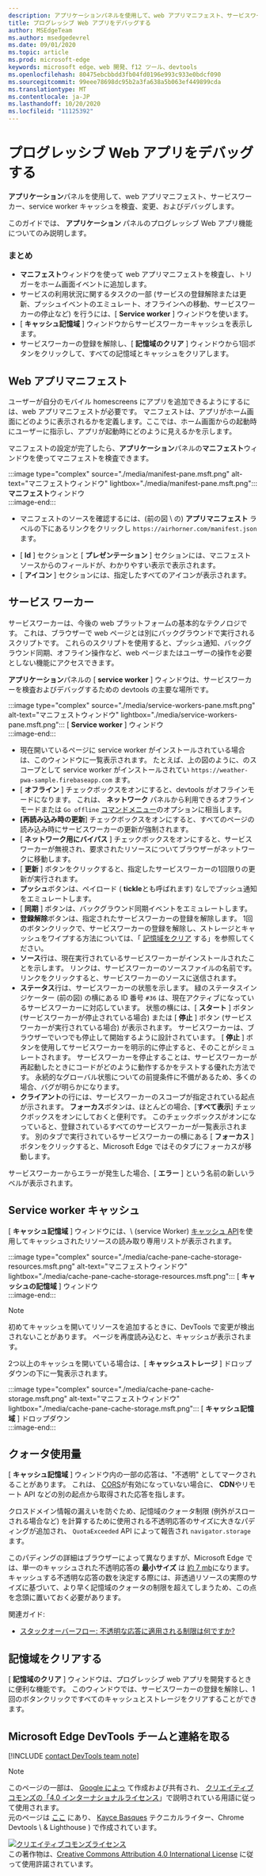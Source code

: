 ```yaml
---
description: アプリケーションパネルを使用して、web アプリマニフェスト、サービスワーカー、service worker キャッシュを検査、変更、およびデバッグします。
title: プログレッシブ Web アプリをデバッグする
author: MSEdgeTeam
ms.author: msedgedevrel
ms.date: 09/01/2020
ms.topic: article
ms.prod: microsoft-edge
keywords: microsoft edge、web 開発、f12 ツール、devtools
ms.openlocfilehash: 80475ebcbbdd3fb04fd0196e993c933e0bdcf090
ms.sourcegitcommit: 99eee78698dc95b2a3fa638a5b063ef449899cda
ms.translationtype: MT
ms.contentlocale: ja-JP
ms.lasthandoff: 10/20/2020
ms.locfileid: "11125392"
---
```

<!-- Copyright Kayce Basques 

   Licensed under the Apache License, Version 2.0 (the "License");
   you may not use this file except in compliance with the License.
   You may obtain a copy of the License at

       https://www.apache.org/licenses/LICENSE-2.0

   Unless required by applicable law or agreed to in writing, software
   distributed under the License is distributed on an "AS IS" BASIS,
   WITHOUT WARRANTIES OR CONDITIONS OF ANY KIND, either express or implied.
   See the License for the specific language governing permissions and
   limitations under the License.  -->  

# プログレッシブ Web アプリをデバッグする  

**アプリケーション**パネルを使用して、web アプリマニフェスト、サービスワーカー、service worker キャッシュを検査、変更、およびデバッグします。  

<!--Related Guides:  

*   [Progressive Web Apps](/web/progressive-web-apps)  -->

<!--TODO:  Link web "Progressive Web Apps" section when available. -->

このガイドでは、 **アプリケーション** パネルのプログレッシブ Web アプリ機能についてのみ説明します。  <!--If you're looking for help on the other panes, check out the last section of this guide, [Other Application panel guides](#other-application-panel-guides).  -->

<!--TODO:  Link to sections when available. -->

### まとめ  

*   **マニフェスト**ウィンドウを使って web アプリマニフェストを検査し、トリガーをホーム画面イベントに追加します。  
*   サービスの利用状況に関するタスクの一部 (サービスの登録解除または更新、プッシュイベントのエミュレート、オフラインへの移動、サービスワーカーの停止など) を行うには、[ **Service worker** ] ウィンドウを使います。  
*   [ **キャッシュ記憶域** ] ウィンドウからサービスワーカーキャッシュを表示します。  
*   サービスワーカーの登録を解除し、[ **記憶域のクリア** ] ウィンドウから1回ボタンをクリックして、すべての記憶域とキャッシュをクリアします。  
    
## Web アプリマニフェスト  

ユーザーが自分のモバイル homescreens にアプリを追加できるようにするには、web アプリマニフェストが必要です。  マニフェストは、アプリがホーム画面にどのように表示されるかを定義します。ここでは、ホーム画面からの起動時にユーザーに指示し、アプリが起動時にどのように見えるかを示します。  

<!--Related Guides:  

*   [Improve user experiences with a Web App Manifest](/web/fundamentals/web-app-manifest)  
*   [Using App Install Banners](/web/fundamentals/app-install-banners)  -->

<!--TODO:  Link to sections when available. -->

マニフェストの設定が完了したら、**アプリケーション**パネルの**マニフェスト**ウィンドウを使ってマニフェストを検査できます。  

:::image type="complex" source="./media/manifest-pane.msft.png" alt-text="マニフェストウィンドウ" lightbox="./media/manifest-pane.msft.png":::
   **マニフェスト**ウィンドウ  
:::image-end:::  

*   マニフェストのソースを確認するには、(前の図 \ の) **アプリマニフェスト** ラベルの下にあるリンクをクリックし `https://airhorner.com/manifest.json` ます。  
<!-- *   Press the **Add to homescreen** button to simulate an Add to Homescreen event.  Check out the next section for more information.  -->  
*   [ **Id** ] セクションと [ **プレゼンテーション** ] セクションには、マニフェストソースからのフィールドが、わかりやすい表示で表示されます。  
*   [ **アイコン** ] セクションには、指定したすべてのアイコンが表示されます。  
    
<!--### Simulate Add to Homescreen events  -->

<!--A web app can only be added to a homescreen when the site is visited at least twice, with at least five minutes between visits.  While developing or debugging your Add to Homescreen workflow, this criteria can be inconvenient.  
The **Add to homescreen** button on the **App Manifest** pane lets you simulate Add to Homescreen events whenever you want.  -->

<!--You can test out this feature with the [Microsoft I/O 2016 progressive web app](https://events.alpahabet.com/io2016/), which has proper support for Add to Homescreen.  Clicking on **Add to Homescreen** while the app is open prompts Microsoft Edge to display the "add this site to your shelf" banner, which is the desktop equivalent of the "add to homescreen" banner for mobile devices.  -->

<!--  
:::image type="complex" source="./media/io.msft.png" alt-text="マニフェストウィンドウ" lightbox="./media/io.msft.png":::
   Add to desktop shelf  
:::image-end:::
-->  

<!--
> [!Tip]
> Keep the **Console** drawer open while simulating Add to Homescreen events.  The Console tells you if your manifest has any issues and logs other information about the Add to Homescreen lifecycle.  -->

<!--The **Add to Homescreen** feature cannot yet simulate the workflow for mobile devices.  Notice how the "add to shelf" prompt was triggered in the screenshot above, even though DevTools is in Device Mode.  However, if you can successfully add your app to your desktop shelf, then it'll work for mobile, too.  -->

<!-- TODO: Rework content after sample app is created. -->

<!--If you want to test out the genuine mobile experience, you can connect a real mobile device to DevTools via **remote debugging**, and then click the **Add to Homescreen** button \(on DevTools\) to trigger the "add to homescreen" prompt on the connected mobile device.  -->

<!--TODO:  Link Debug "remote debugging" sections when available. -->

## サービス ワーカー  

サービスワーカーは、今後の web プラットフォームの基本的なテクノロジです。  これは、ブラウザーで web ページとは別にバックグラウンドで実行されるスクリプトです。  これらのスクリプトを使用すると、プッシュ通知、バックグラウンド同期、オフライン操作など、web ページまたはユーザーの操作を必要としない機能にアクセスできます。  

<!--Related Guides:  

*   [Intro to Service Workers](/web/fundamentals/primers/service-worker)  
*   [Push Notifications: Timely, Relevant, and Precise](/web/fundamentals/push-notifications)  -->  
    
<!--TODO:  Link to sections when available. -->  

**アプリケーション**パネルの [ **service worker** ] ウィンドウは、サービスワーカーを検査およびデバッグするための devtools の主要な場所です。  

:::image type="complex" source="./media/service-workers-pane.msft.png" alt-text="マニフェストウィンドウ" lightbox="./media/service-workers-pane.msft.png":::
   [ **Service worker** ] ウィンドウ  
:::image-end:::  

*   現在開いているページに service worker がインストールされている場合は、このウィンドウに一覧表示されます。  たとえば、上の図のように、のスコープとして service worker がインストールされてい `https://weather-pwa-sample.firebaseapp.com` ます。  
*   [ **オフライン** ] チェックボックスをオンにすると、devtools がオフラインモードになります。  これは、 **ネットワーク** パネルから利用できるオフラインモードまたは `Go offline` [コマンドメニュー][DevtoolsCommandMenuIndex]のオプションに相当します。  
*   **[再読み込み時の更新**] チェックボックスをオンにすると、すべてのページの読み込み時にサービスワーカーの更新が強制されます。  
*   [ **ネットワーク用にバイパス** ] チェックボックスをオンにすると、サービスワーカーが無視され、要求されたリソースについてブラウザーがネットワークに移動します。  
*   [ **更新** ] ボタンをクリックすると、指定したサービスワーカーの1回限りの更新が実行されます。  
*   **プッシュ**ボタンは、ペイロード ( **tickle**とも呼ばれます) なしでプッシュ通知をエミュレートします。  
*   [ **同期** ] ボタンは、バックグラウンド同期イベントをエミュレートします。  
*   **登録解除**ボタンは、指定されたサービスワーカーの登録を解除します。  1回のボタンクリックで、サービスワーカーの登録を解除し、ストレージとキャッシュをワイプする方法については、「 [記憶域をクリア](#clear-storage) する」を参照してください。  
*   **ソース**行は、現在実行されているサービスワーカーがインストールされたことを示します。  リンクは、サービスワーカーのソースファイルの名前です。  リンクをクリックすると、サービスワーカーのソースに送信されます。  
*   **ステータス**行は、サービスワーカーの状態を示します。  緑のステータスインジケーター (前の図) の横にある ID 番号 `#36` は、現在アクティブになっているサービスワーカーに対応しています。  状態の横には、[ **スタート** ] ボタン (サービスワーカーが停止されている場合) または [ **停止** ] ボタン (サービスワーカーが実行されている場合) が表示されます。  サービスワーカーは、ブラウザーでいつでも停止して開始するように設計されています。  [ **停止** ] ボタンを使用してサービスワーカーを明示的に停止すると、そのことがシミュレートされます。  サービスワーカーを停止することは、サービスワーカーが再起動したときにコードがどのように動作するかをテストする優れた方法です。  永続的なグローバル状態についての前提条件に不備があるため、多くの場合、バグが明らかになります。  
*   **クライアント**の行には、サービスワーカーのスコープが指定されている起点が示されます。  **フォーカス**ボタンは、ほとんどの場合、[**すべて表示**] チェックボックスをオンにしておくと便利です。  このチェックボックスがオンになっていると、登録されているすべてのサービスワーカーが一覧表示されます。  別のタブで実行されているサービスワーカーの横にある [ **フォーカス** ] ボタンをクリックすると、Microsoft Edge ではそのタブにフォーカスが移動します。  
    
サービスワーカーからエラーが発生した場合、[ **エラー** ] という名前の新しいラベルが表示されます。  

<!--  
:::image type="complex" source="./media/sw-error.msft.png" alt-text="マニフェストウィンドウ" lightbox="./media/sw-error.msft.png":::
   Service worker with errors  
:::image-end:::
-->  

<!--TODO:  Capture Service Worker Errors sample when available. -->
<!--TODO:  Link Web "How tickle works" sections when available. -->

## Service worker キャッシュ  

[ **キャッシュ記憶域** ] ウィンドウには、\ (service Worker) [キャッシュ API][MDNWebCacheAPI]を使用してキャッシュされたリソースの読み取り専用リストが表示されます。  

:::image type="complex" source="./media/cache-pane-cache-storage-resources.msft.png" alt-text="マニフェストウィンドウ" lightbox="./media/cache-pane-cache-storage-resources.msft.png":::
   [ **キャッシュの記憶域** ] ウィンドウ  
:::image-end:::  

> [!NOTE]
> 初めてキャッシュを開いてリソースを追加するときに、DevTools で変更が検出されないことがあります。  ページを再度読み込むと、キャッシュが表示されます。  

2つ以上のキャッシュを開いている場合は、[ **キャッシュストレージ** ] ドロップダウンの下に一覧表示されます。  

:::image type="complex" source="./media/cache-pane-cache-storage.msft.png" alt-text="マニフェストウィンドウ" lightbox="./media/cache-pane-cache-storage.msft.png":::
   [ **キャッシュ記憶域** ] ドロップダウン  
:::image-end:::  

## クォータ使用量  

[ **キャッシュ記憶域** ] ウィンドウ内の一部の応答は、"不透明" としてマークされることがあります。  これは、 [CORS][FetchHttpCorsProtocol]が有効になっていない場合に、 **CDN**やリモート API などの別の起点から取得された応答を指します。  

<!--TODO:  Link Web "CDN" section when available. -->  
<!--TODO:  Link Web "opaque" section when available. -->

クロスドメイン情報の漏えいを防ぐため、記憶域のクォータ制限 (例外がスローされる場合など) を計算するために使用される不透明応答のサイズに大きなパディングが追加され、 `QuotaExceeded` API によって報告され `navigator.storage` ます。  

<!--TODO:  Link Estimating "`navigator.storage` API" sections when available. -->

このパディングの詳細はブラウザーによって異なりますが、Microsoft Edge では、単一のキャッシュされた不透明応答の **最小サイズ** は [約 7 mb][ChromiumIssues796060#c17]になります。  キャッシュする不透明な応答の数を決定する際には、非透過リソースの実際のサイズに基づいて、より早く記憶域のクォータの制限を超えてしまうため、この点を念頭に置いておく必要があります。  

関連ガイド:  

*   [スタックオーバーフロー: 不透明な応答に適用される制限は何ですか?][StackOverflowLimitationsForOpaqueResponses]  
<!--*   [Alphabet work container: Understanding Storage Quota](/web/tools/Alphabet-work-container/guides/storage-quota#beware_of_opaque_responses)  -->
    
<!--TODO:  Link Work container storage quota for opaque responses section when available. -->

## 記憶域をクリアする  

[ **記憶域のクリア** ] ウィンドウは、プログレッシブ web アプリを開発するときに便利な機能です。  このウィンドウでは、サービスワーカーの登録を解除し、1回のボタンクリックですべてのキャッシュとストレージをクリアすることができます。  <!--Check out the section below to learn more.  -->

<!--Related Guides:  

*   [Clear Storage](/iterate/manage-data/local-storage#clear-storage)  -->
    
<!--TODO:  Link to sections when available. -->

<!--## Other Application panel guides   

Check out the guides below for more help on the other panes of the **Application** panel.  

Related Guides:  

*   [Inspect page resources](/iterate/manage-data/page-resources)  
*   [Inspect and manage local storage and caches](/iterate/manage-data/local-storage)  -->
    
## Microsoft Edge DevTools チームと連絡を取る  

[!INCLUDE [contact DevTools team note](./includes/contact-devtools-team-note.md)]  

<!-- links -->  

[DevtoolsCommandMenuIndex]: ./command-menu/index.md "Microsoft Edge DevTools コマンドメニューを使用してコマンドを実行する |Microsoft ドキュメント"  

[ChromiumIssues796060#c17]: https://bugs.chromium.org/p/chromium/issues/detail?id=796060#c17 "Chromium の問題 796060: 分析コードが html に含まれているときに、キャッシュ記憶域の値が更新されるたびに発生します。"  

[FetchHttpCorsProtocol]: https://fetch.spec.whatwg.org/#http-cors-protocol  

[MDNWebCacheAPI]: https://developer.mozilla.org/docs/Web/API/Cache "キャッシュ-Web Api |MDN"  

[StackOverflowLimitationsForOpaqueResponses]: https://stackoverflow.com/q/39109789/385997 "スタックオーバーフロー: 不透明な応答に適用される制限は何ですか?"  

<!--[WebEstimatingAvailableStorageSpace]: whats-new/2017/08/estimating-available-storage-space  -->
<!--[RemoteDebugging]: /debug/remote-debugging/remote-debugging  -->

<!--[WebHowPushWorks]: /web/fundamentals/push-notifications/how-push-works  -->  
<!--[WebGlossaryCDN]: /web/fundamentals/glossary#CDN  -->
<!--[WebGlossaryOpaque]: /web/fundamentals/glossary#opaque-response  -->

> [!NOTE]
> このページの一部は、 [Google によっ][GoogleSitePolicies] て作成および共有され、 [クリエイティブコモンズの「4.0 インターナショナルライセンス][CCA4IL]」で説明されている用語に従って使用されます。  
> 元のページは [ここ](https://developers.google.com/web/tools/chrome-devtools/progressive-web-apps) にあり、 [Kayce Basques][KayceBasques] テクニカルライター、Chrome Devtools \ & Lighthouse \) で作成されています。  

[![クリエイティブコモンズライセンス][CCby4Image]][CCA4IL]  
この著作物は、[Creative Commons Attribution 4.0 International License][CCA4IL] に従って使用許諾されています。  

[CCA4IL]: https://creativecommons.org/licenses/by/4.0  
[CCby4Image]: https://i.creativecommons.org/l/by/4.0/88x31.png  
[GoogleSitePolicies]: https://developers.google.com/terms/site-policies  
[KayceBasques]: https://developers.google.com/web/resources/contributors/kaycebasques  
